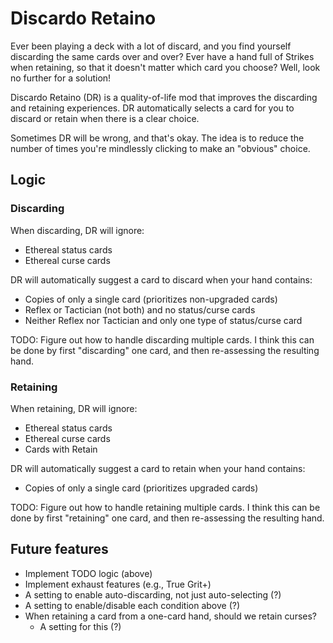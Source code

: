 # Discardo Retaino

Ever been playing a deck with a lot of discard, and you find
yourself discarding the same cards over and over? Ever have a hand
full of Strikes when retaining, so that it doesn't matter which
card you choose? Well, look no further for a solution!

Discardo Retaino (DR) is a quality-of-life mod that improves the discarding and retaining
experiences. DR automatically selects a card for you to discard or retain when there is a clear choice.

Sometimes DR will be wrong, and that's okay. The idea is to reduce the number of times
you're mindlessly clicking to make an "obvious" choice.

## Logic

### Discarding
When discarding, DR will ignore:
- Ethereal status cards
- Ethereal curse cards

DR will automatically suggest a card to discard when your hand contains:
- Copies of only a single card (prioritizes non-upgraded cards)
- Reflex or Tactician (not both) and no status/curse cards
- Neither Reflex nor Tactician and only one type of status/curse card

TODO: Figure out how to handle discarding multiple cards. I think this can be done
by first "discarding" one card, and then re-assessing the resulting hand.

### Retaining
When retaining, DR will ignore:
- Ethereal status cards
- Ethereal curse cards
- Cards with Retain

DR will automatically suggest a card to retain when your hand contains:
- Copies of only a single card (prioritizes upgraded cards)

TODO: Figure out how to handle retaining multiple cards. I think this can be done
by first "retaining" one card, and then re-assessing the resulting hand.

## Future features
- Implement TODO logic (above)
- Implement exhaust features (e.g., True Grit+)
- A setting to enable auto-discarding, not just auto-selecting (?)
- A setting to enable/disable each condition above (?)
- When retaining a card from a one-card hand, should we retain curses?
    - A setting for this (?)

